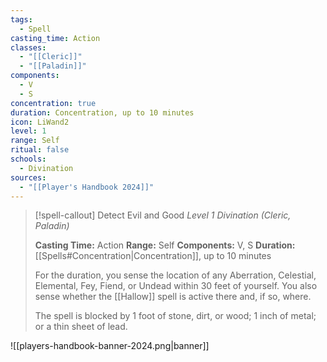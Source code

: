```yaml
---
tags:
  - Spell
casting_time: Action
classes:
  - "[[Cleric]]"
  - "[[Paladin]]"
components:
  - V
  - S
concentration: true
duration: Concentration, up to 10 minutes
icon: LiWand2
level: 1
range: Self
ritual: false
schools:
  - Divination
sources: 
  - "[[Player's Handbook 2024]]"
---
```

>[!spell-callout] Detect Evil and Good
>_Level 1 Divination (Cleric, Paladin)_
>
>**Casting Time:** Action
>**Range:** Self
>**Components:** V, S
>**Duration:** [[Spells#Concentration\|Concentration]], up to 10 minutes
>
>For the duration, you sense the location of any Aberration, Celestial, Elemental, Fey, Fiend, or Undead within 30 feet of yourself. You also sense whether the [[Hallow]] spell is active there and, if so, where.
>
>The spell is blocked by 1 foot of stone, dirt, or wood; 1 inch of metal; or a thin sheet of lead.


![[players-handbook-banner-2024.png|banner]]